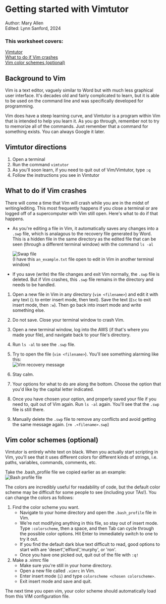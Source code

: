# Getting started with Vimtutor
Author: Mary Allen\
Edited: Lynn Sanford, 2024

### This worksheet covers:
[Vimtutor](#vimtutor)\
[What to do if Vim crashes](#vimcrashes)\
[Vim color schemes (optional)](#vimcolor)

## Background to Vim
Vim is a text editor, vaguely similar to Word but with much less graphical user interface. It's decades old and fairly complicated to learn, but it is able to be used on the command line and was specifically developed for programming.

Vim does have a steep learning curve, and Vimtutor is a program within Vim that is intended to help you learn it. As you go through, remember not to try to memorize all of the commands. Just remember that a command for something exists. You can always Google it later.

## <a id="vimtutor">Vimtutor directions</a>
<ol>
<li>Open a terminal</li>
<li>Run the command <code>vimtutor</code></li>
<li>As you'll soon learn, if you need to quit out of Vim/Vimtutor, type <code>:q</code></li>
<li>Follow the instructions you see in Vimtutor</li>
</ol>

## <a id="vimcrashes">What to do if Vim crashes</a>

There will come a time that Vim will crash while you are in the midst of writing/editing. This most frequently happens if you close a terminal or are logged off of a supercomputer with Vim still open. Here's what to do if that happens.

<ul>
<li>
As you're editing a file in Vim, it automatically saves any changes into a <code>.swp</code> file, which is analagous to the recovery file generated by Word. This is a hidden file in the same directory as the edited file that can be seen (through a different terminal window) with the command <code>ls -al</code>

![Swap file](md_images/swap_file.png)\
(I have this <code>an_example.txt</code> file open to edit in Vim in another terminal window)
</li>
<li>
If you save (write) the file changes and exit Vim normally, the <code>.swp</code> file is deleted. But if Vim crashes, this <code>.swp</code> file remains in the directory and needs to be handled.
</li>
</ul>

1. Open a new file in Vim in any directory (`vim <filename>`) and edit it with any text (`i` to enter insert mode, then text). Save the text (`Esc` to exit insert mode, then `:w`). Then go back into insert mode and write something else.

2. Do not save. Close your terminal window to crash Vim.

3. Open a new terminal window, log into the AWS (if that's where you made your file), and navigate back to your file's directory.

4. Run `ls -al` to see the `.swp` file.

5. Try to open the file (`vim <filename>`). You'll see something alarming like this:\
![Vim recovery message](md_images/vim_recovery_message.png)

6. Stay calm.

7. Your options for what to do are along the bottom. Choose the option that you'd like by the capital letter indicated.

8. Once you have chosen your option, and properly saved your file if you need to, quit out of Vim again. Run `ls -al` again. You'll see that the `.swp` file is still there.

9. Manually delete the `.swp` file to remove any conflicts and avoid getting the same message again. (`rm .<filename>.swp`)

## <a id="vimcolor">Vim color schemes (optional)</a>

Vimtutor is entirely white text on black. When you actually start scripting in Vim, you'll see that it uses different colors for different kinds of strings, i.e. paths, variables, commands, comments, etc.

Take the .bash_profile file we copied earlier as an example:
![Bash profile file](md_images/bash_profile_file.png)

The colors are incredibly useful for readability of code, but the default color scheme may be difficult for some people to see (including your TAs!). You can change the colors as follows:

<ol>
  <li>Find the color scheme you want.
    <ul>
      <li>Navigate to your home directory and open the <code>.bash_profile</code> file in Vim.</li>
      <li>We're not modifying anything in this file, so stay out of insert mode. Type <code>:colorscheme</code>, then a space, and then Tab can cycle through the possible color options. Hit Enter to immediately switch to one to try it out.</li>
      <li>If you find the default dark blue text difficult to read, good options to start with are 'desert','elflord','murphy', or 'ron'.</li>
      <li>Once you have one picked out, quit out of the file with <code>:q!</code></li>
    </ul>
  </li>
  <li>Make a .vimrc file
    <ul>
      <li>Make sure you're still in your home directory.</li>
      <li>Open a new file called <code>.vimrc</code> in Vim.</li>
      <li>Enter insert mode (<code>i</code>) and type <code>colorscheme &#60;chosen colorscheme&#62;</code>.<li>Exit insert mode and save and quit.</li>
    </ul>
  </li>
</ol>

The next time you open vim, your color scheme should automatically load from this VIM configuration file.
